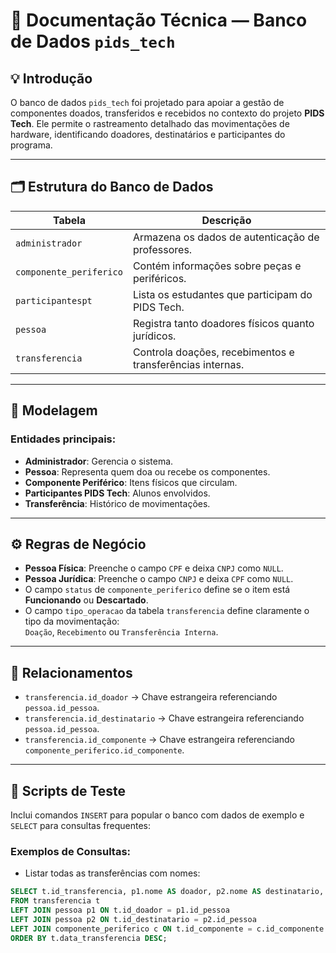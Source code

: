 # 📘 Documentação Técnica — Banco de Dados `pids_tech`

## 💡 Introdução
O banco de dados `pids_tech` foi projetado para apoiar a gestão de componentes doados, transferidos e recebidos no contexto do projeto **PIDS Tech**. Ele permite o rastreamento detalhado das movimentações de hardware, identificando doadores, destinatários e participantes do programa.

---

## 🗂️ Estrutura do Banco de Dados

| Tabela                   | Descrição                                               |
|--------------------------|---------------------------------------------------------|
| `administrador`          | Armazena os dados de autenticação de professores.        |
| `componente_periferico`  | Contém informações sobre peças e periféricos.            |
| `participantespt`        | Lista os estudantes que participam do PIDS Tech.         |
| `pessoa`                 | Registra tanto doadores físicos quanto jurídicos.        |
| `transferencia`          | Controla doações, recebimentos e transferências internas.|

---

## 🔎 Modelagem

### Entidades principais:
- **Administrador**: Gerencia o sistema.
- **Pessoa**: Representa quem doa ou recebe os componentes.
- **Componente Periférico**: Itens físicos que circulam.
- **Participantes PIDS Tech**: Alunos envolvidos.
- **Transferência**: Histórico de movimentações.

---

## ⚙️ Regras de Negócio

- **Pessoa Física**: Preenche o campo `CPF` e deixa `CNPJ` como `NULL`.
- **Pessoa Jurídica**: Preenche o campo `CNPJ` e deixa `CPF` como `NULL`.
- O campo `status` de `componente_periferico` define se o item está **Funcionando** ou **Descartado**.
- O campo `tipo_operacao` da tabela `transferencia` define claramente o tipo da movimentação:  
  `Doação`, `Recebimento` ou `Transferência Interna`.

---

## 🔗 Relacionamentos

- `transferencia.id_doador` → Chave estrangeira referenciando `pessoa.id_pessoa`.
- `transferencia.id_destinatario` → Chave estrangeira referenciando `pessoa.id_pessoa`.
- `transferencia.id_componente` → Chave estrangeira referenciando `componente_periferico.id_componente`.

---

## 💾 Scripts de Teste

Inclui comandos `INSERT` para popular o banco com dados de exemplo e `SELECT` para consultas frequentes:

### Exemplos de Consultas:

- Listar todas as transferências com nomes:
```sql
SELECT t.id_transferencia, p1.nome AS doador, p2.nome AS destinatario, c.nome AS componente, t.tipo_operacao, t.data_transferencia
FROM transferencia t
LEFT JOIN pessoa p1 ON t.id_doador = p1.id_pessoa
LEFT JOIN pessoa p2 ON t.id_destinatario = p2.id_pessoa
LEFT JOIN componente_periferico c ON t.id_componente = c.id_componente
ORDER BY t.data_transferencia DESC;
